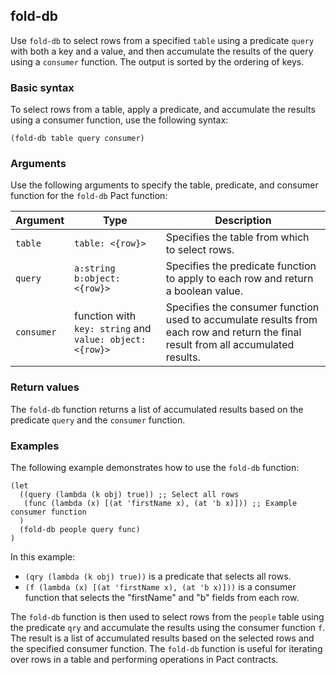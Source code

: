 ## fold-db

Use `fold-db` to select rows from a specified `table` using a predicate `query` with both a key and a value, and then accumulate the results of the query using a `consumer` function. 
The output is sorted by the ordering of keys.

### Basic syntax

To select rows from a table, apply a predicate, and accumulate the results using a consumer function, use the following syntax:

```pact
(fold-db table query consumer)
```

### Arguments

Use the following arguments to specify the table, predicate, and consumer function for the `fold-db` Pact function:

| Argument  | Type               | Description                                                      |
|-----------|--------------------|------------------------------------------------------------------|
| `table` | `table: <{row}>` | Specifies the table from which to select rows. |
| `query` | `a:string b:object: <{row}>` | Specifies the predicate function to apply to each row and return a boolean value. |
| `consumer` | function with `key: string` and `value: object: <{row}>` | Specifies the consumer function used to accumulate results from each row and return the final result from all accumulated results. |

### Return values

The `fold-db` function returns a list of accumulated results based on the predicate `query` and the `consumer` function.

### Examples

The following example demonstrates how to use the `fold-db` function:

```pact
(let
  ((query (lambda (k obj) true)) ;; Select all rows
   (func (lambda (x) [(at 'firstName x), (at 'b x)])) ;; Example consumer function
  )
  (fold-db people query func)
)
```

In this example:
- `(qry (lambda (k obj) true))` is a predicate that selects all rows.
- `(f (lambda (x) [(at 'firstName x), (at 'b x)]))` is a consumer function that selects the "firstName" and "b" fields from each row.

The `fold-db` function is then used to select rows from the `people` table using the predicate `qry` and accumulate the results using the consumer function `f`. The result is a list of accumulated results based on the selected rows and the specified consumer function. The `fold-db` function is useful for iterating over rows in a table and performing operations in Pact contracts.
